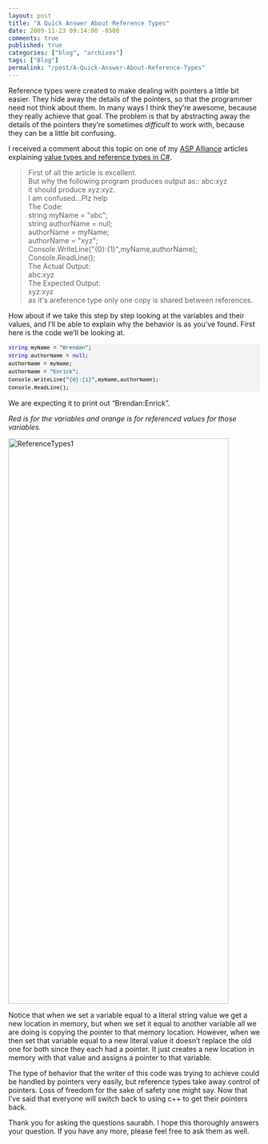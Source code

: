```yaml
---
layout: post
title: "A Quick Answer About Reference Types"
date: 2009-11-23 09:14:00 -0500
comments: true
published: true
categories: ["blog", "archives"]
tags: ["Blog"]
permalink: "/post/A-Quick-Answer-About-Reference-Types"
---
```

<!-- more -->

<p>Reference types were created to make dealing with pointers a little bit easier. They hide away the details of the pointers, so that the programmer need not think about them. In many ways I think they&rsquo;re awesome, because they really achieve that goal. The problem is that by abstracting away the details of the pointers they&rsquo;re sometimes <em>difficult</em> to work with, because they can be a little bit confusing.</p>
<p>I received a comment about this topic on one of my <a href="http://aspalliance.com/" target="_blank">ASP Alliance</a> articles explaining <a href="http://aspalliance.com/1682_What_to_Know_About_Value_Types_and_Reference_Types_in_C" target="_blank">value types and reference types in C#</a>.</p>
<blockquote>
<p>First of all the article is excellent.     <br />But why the following program produces output as:: abc:xyz      <br />it should produce xyz:xyz.      <br />I am confused...Plz help      <br />The Code:      <br />string myName = "abc";      <br />string authorName = null;      <br />authorName = myName;      <br />authorName = "xyz";      <br />Console.WriteLine("{0}:{1}",myName,authorName);      <br />Console.ReadLine();      <br />The Actual Output:      <br />abc:xyz      <br />The Expected Output:      <br />xyz:xyz      <br />as it's areference type only one copy is shared between references.</p>
</blockquote>
<p>How about if we take this step by step looking at the variables and their values, and I&rsquo;ll be able to explain why the behavior is as you&rsquo;ve found. First here is the code we&rsquo;ll be looking at.</p>
<div>
<pre style="line-height: 12pt; background-color: #f4f4f4; margin: 0em; width: 100%; font-family: consolas, 'Courier New', courier, monospace; color: black; font-size: 8pt; overflow: visible; border-style: none; padding: 0px;"><span style="color: #0000ff">string</span> myName = <span style="color: #006080">"Brendan"</span>;
<span style="color: #0000ff">string</span> authorName = <span style="color: #0000ff">null</span>;
authorName = myName;
authorName = <span style="color: #006080">"Enrick"</span>;
Console.WriteLine(<span style="color: #006080">"{0}:{1}"</span>,myName,authorName);
Console.ReadLine();</pre>
</div>
<p>We are expecting it to print out &ldquo;Brendan:Enrick&rdquo;.</p>
<p><em>Red is for the variables and orange is for referenced values for those variables.</em></p>
<p><img style="border-bottom: 0px; border-left: 0px; display: inline; border-top: 0px; border-right: 0px" title="ReferenceTypes1" src="http://brendan.enrick.com/files/media/image/WindowsLiveWriter/AQuickAnswerAboutReferenceTypes_77F5/ReferenceTypes1_3.png" border="0" alt="ReferenceTypes1" width="440" height="1131" /></p>
<p>Notice that when we set a variable equal to a literal string value we get a new location in memory, but when we set it equal to another variable all we are doing is copying the pointer to that memory location. However, when we then set that variable equal to a new literal value it doesn&rsquo;t replace the old one for both since they each had a pointer. It just creates a new location in memory with that value and assigns a pointer to that variable.</p>
<p>The type of behavior that the writer of this code was trying to achieve could be handled by pointers very easily, but reference types take away control of pointers. Loss of freedom for the sake of safety one might say. Now that I&rsquo;ve said that everyone will switch back to using c++ to get their pointers back.</p>
<p>Thank you for asking the questions <strong></strong>saurabh. I hope this thoroughly answers your question. If you have any more, please feel free to ask them as well.</p>

